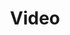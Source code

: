---
# This topic lives at
# https://digital.gov/topics/video

# Topic Title
title: "Video"

# description — keep it short and clear
summary: ""

# Weight
weight: 1

# For more information on managing topics,
# see https://github.com/GSA/digitalgov.gov/wiki/topics
---